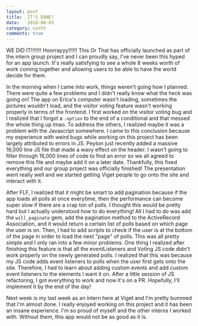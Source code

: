 ```yaml
---
layout: post
title:  IT'S DONE!
date:   2018-08-03
category: ninth
comments: true
---
```


WE DID IT!!!!!!! Hoorrayyy!!!!!! This Or That has officially launched as part of the intern group project and I can proudly say, I've never been this hyped for an app launch. It's really satisfying to see a whole 8 weeks worth of work coming together and allowing users to be able to have the world decide for them. 

In the morning when I came into work, things weren't going how I planned. There were quite a few problems and I didn't really know what the heck was going on! The app on Erica's computer wasn't loading, sometimes the pictures wouldn't load, and the visitor voting feature wasn't working properly in terms of the frontend. I first worked on the visitor voting bug and I realized that I forgot a `.option` to the end of a conditional and that messed the whole thing up lmao. To address the others, I realized maybe it was a problem with the Javascript somewhere. I came to this conclusion because my experience with weird bugs while working on this project has been largely attributed to errors in JS. Peyton just recently added a massive 16,000 line JS file that made a wavy effect on the header. I wasn't going to filter through 16,000 lines of code to find an error so we all agreed to remove this file and maybe add it on a later date. Thankfully, this fixed everything and our group project was officially finished! The presentation went really well and we started getting Viget people to go onto the site and interact with it. 

After FLF, I realized that it might be smart to add pagination because if the app loads all polls at once everytime, then the performance can become super slow if there are a crap ton of polls. I thought this would be pretty hard but I actually understood how to do everything! All I had to do was add the `will_paginate` gem, add the pagination method to the ActiveRecord Association, and it would return a certain list of polls based on which page the user is on. Then, I had to add scripts to check if the user is at the bottom of the page in order to load the next "page" of polls. This was all pretty simple and I only ran into a few minor problems. One thing I realized after finishing this feature is that all the eventListeners and Voting JS code didn't work properly on the newly generated polls. I realized that this was because my JS code adds event listeners to polls when the user first gets onto the site. Therefore, I had to learn about adding custom events and add custom event listeners to the elements I want it on. After a little session of JS refactoring, I got everything to work and now it's on a PR. Hopefully, I'll implement it by the end of the day!

Next week is my last week as an intern here at Viget and I'm pretty bummed that I'm almost done. I really enjoyed working on this project and it has been an insane experience. I'm so proud of myself and the other interns I worked with. Without them, this app would not be as good as it is. 